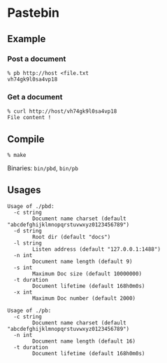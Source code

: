 # Pastebin
## Example
### Post a document
```
% pb http://host <file.txt
vh74gk9l0sa4vp18
```
### Get a document
```
% curl http://host/vh74gk9l0sa4vp18
File content !
```

## Compile
`% make`

Binaries: `bin/pbd`, `bin/pb`

## Usages
```
Usage of ./pbd:
  -c string
    	Document name charset (default "abcdefghijklmnopqrstuvwxyz0123456789")
  -d string
    	Root dir (default "docs")
  -l string
    	Listen address (default "127.0.0.1:1488")
  -n int
    	Document name length (default 9)
  -s int
    	Maximum Doc size (default 10000000)
  -t duration
    	Document lifetime (default 168h0m0s)
  -x int
    	Maximum Doc number (default 2000)
```

```
Usage of ./pb:
  -c string
    	Document name charset (default "abcdefghijklmnopqrstuvwxyz0123456789")
  -n int
    	Document name length (default 16)
  -t duration
    	Document lifetime (default 168h0m0s)
```
